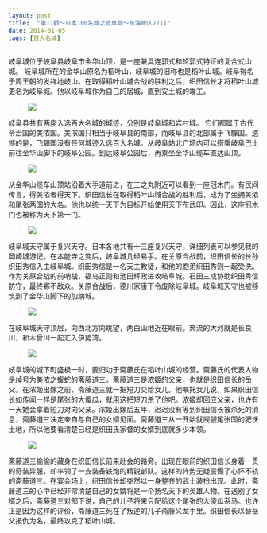 ```yaml
---
layout: post
title:  "第11戳～日本100名城之岐阜城～东海地区7/11"
date: 2014-01-05
tags: [百大名城]
---
```


岐阜城位于岐阜县岐阜市金华山顶，是一座兼具连郭式和轮郭式特征的复合式山城。 岐阜城所在的金华山原名为稻叶山，岐阜城的旧称也是稻叶山城。岐阜得名于周王朝的发祥地岐山。在取得稻叶山城合战的胜利之后，织田信长才将稻叶山城更名为岐阜城。他以岐阜城作为自己的居城，直到安土城的竣工。

> <img src="{{ site.baseurl }}/assets/oshiro/039/gifujou-001.jpg">

岐阜县共有两座入选百大名城的城迹，分别是岐阜城和岩村城。 它们都属于古代令治国的美浓国。美浓国只相当于岐阜县的南部，而岐阜县的北部属于飞驒国。遗憾的是，飞驒国没有任何城迹入选百大名城。从岐阜站北广场内可以搭乘岐阜巴士前往金华山脚下的岐阜公园。到达岐阜公园后，再乘坐金华山缆车直达山顶。

> <img src="{{ site.baseurl }}/assets/oshiro/039/gifujou-002.jpg">

从金华山缆车山顶站沿着大手道前进，在三之丸附近可以看到一座冠木门。有民间传言，得美浓者得天下。织田信长在取得稻叶山城合战的胜利后，成为了坐拥美浓和尾张两国的大名。他也以统一天下为目标开始使用天下布武印。因此，这座冠木门也被称为天下第一门。

> <img src="{{ site.baseurl }}/assets/oshiro/039/gifujou-003.jpg">

岐阜城天守属于复兴天守。日本各地共有十三座复兴天守，详细列表可以参见我的岡崎城游记。在本能寺之变后，岐阜城几经易手。在关原合战前，织田信长的长孙织田秀信入主岐阜城。织田秀信是一名天主教徒，和他的胞弟织田秀则一起受洗。作为关原合战的前哨战，福岛正则和池田辉政进攻岐阜城。石田三成协助织田秀信防守，最终寡不敌众。关原合战后，德川家康下令废除岐阜城。岐阜城天守也被移筑到了金华山脚下的加纳城。

> <img src="{{ site.baseurl }}/assets/oshiro/039/gifujou-004.jpg">

在岐阜城天守顶层，向西北方向眺望，两白山地近在眼前。奔流的大河就是长良川，和木曾川一起汇入伊势湾。

> <img src="{{ site.baseurl }}/assets/oshiro/039/gifujou-005.jpg">

岐阜城的城下町盛极一时，要归功于斋藤氏在稻叶山城的经营。斋藤氏的代表人物是绰号为美浓之蝮蛇的斋藤道三。斋藤道三是浓姬的父亲，也就是织田信长的岳父。在浓姬出嫁之前，斋藤道三就一把短刀交给女儿。他嘱托女儿说，如果织田信长如传闻一样是尾张的大傻瓜，就用这把短刀杀了他吧。浓姬却回应父亲，也许有一天她会拿着短刀对向父亲。浓姬出嫁后五年，迟迟没有等到织田信长被杀死的消息，斋藤道三决定亲自与自己的女婿见面。斋藤道三从一开始就觊觎尾张国的肥沃土地，所以他要看清楚已经是织田氏家督的女婿到底就多少本领。

> <img src="{{ site.baseurl }}/assets/oshiro/039/gifujou-006.jpg">

斋藤道三偷偷的藏身在织田信长前来赴会的路旁。出现在眼前的织田信长身着一贯的奇装异服，却率领了一支装备铁炮的精锐部队。这样的阵势无疑震慑了心怀不轨的斋藤道三。在宴会场上，织田信长却突然以一身整齐的武士装扮出现。此时，斋藤道三的心中已经非常清楚自己的女婿将是一个扬名天下的英雄人物。在送别了女婿之后，斋藤道三对部下说，自己的儿子将来只配给这个尾张的大傻瓜系马。也许正是因为这样的评价，斋藤道三死在了叛逆的儿子斋藤义龙手里。织田信长以替岳父报仇为名，最终攻克了稻叶山城。
